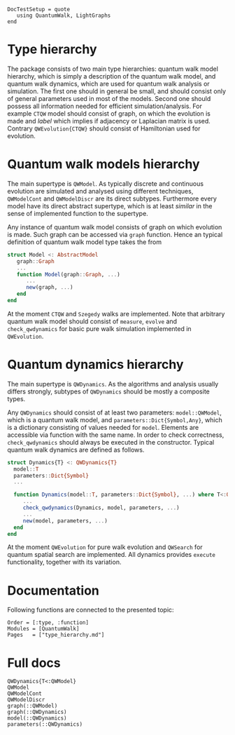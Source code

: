 ```@meta
DocTestSetup = quote
   using QuantumWalk, LightGraphs
end
```

# Type hierarchy

The package consists of two main type hierarchies: quantum walk model hierarchy,
which is simply a description of the quantum walk model, and quantum walk dynamics,
which are used for quantum walk analysis or simulation. The first one should in general be small, and should consist only of general parameters used in most of the models. Second one
should possess all information needed for efficient simulation/analysis. For example
`CTQW` model should consist of graph, on which the evolution is made and *label*
which implies if adjacency or Laplacian matrix is used. Contrary `QWEvolution{CTQW}` should consist of Hamiltonian used for evolution.

# Quantum walk models hierarchy

The main supertype is `QWModel`. As typically discrete and continuous evolution
are simulated and analysed using different techniques, `QWModelCont` and
`QWModelDiscr` are its direct subtypes. Furthermore every model have
its direct abstract supertype, which is at least *similar* in the sense of
implemented function to the supertype.

Any instance of quantum walk model consists of graph on which evolution is
made. Such graph can be accessed via `graph` function. Hence an typical definition
of quantum walk model type takes the from
```julia
struct Model <: AbstractModel
   graph::Graph
   ...
   function Model(graph::Graph, ...)
      ...
      new(graph, ...)
   end
end
```

At the moment `CTQW` and `Szegedy` walks are implemented. Note that arbitrary
quantum walk model should consist of `measure`, `evolve` and `check_qwdynamics`
for basic pure walk simulation implemented in `QWEvolution`.

# Quantum dynamics hierarchy

The main supertype is `QWDynamics`. As the algorithms and analysis usually differs strongly,
subtypes of `QWDynamics` should be mostly a composite types.

Any `QWDynamics` should consist of at least two parameters: `model::QWModel`, which is a
quantum walk model, and `parameters::Dict{Symbol,Any}`, which is a dictionary consisting of values
needed for `model`. Elements are accessible via function with the same name. In order to check correctness, `check_qwdynamics` should always
be executed in the constructor. Typical quantum walk dynamics are defined as
follows.
```julia
struct Dynamics{T} <: QWDynamics{T}
  model::T
  parameters::Dict{Symbol}
  ...

  function Dynamics(model::T, parameters::Dict{Symbol}, ...) where T<:QWModel
     ...
     check_qwdynamics(Dynamics, model, parameters, ...)
     ...
     new(model, parameters, ...)
  end
end
```

At the moment `QWEvolution` for pure walk evolution and `QWSearch` for quantum spatial search are implemented.
All dynamics provides `execute` functionality, together with its variation.


# Documentation

Following functions are connected to the presented topic:
```@index
Order = [:type, :function]
Modules = [QuantumWalk]
Pages   = ["type_hierarchy.md"]
```

# Full docs

```@docs
QWDynamics{T<:QWModel}
QWModel
QWModelCont
QWModelDiscr
graph(::QWModel)
graph(::QWDynamics)
model(::QWDynamics)
parameters(::QWDynamics)
```
